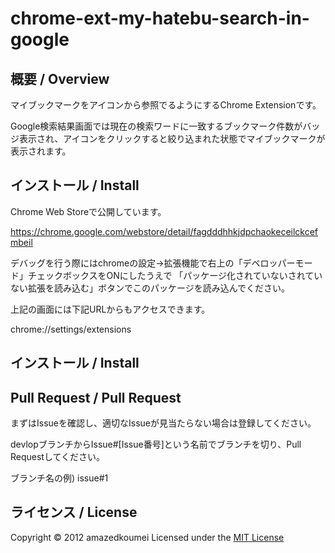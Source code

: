 chrome-ext-my-hatebu-search-in-google
======================

概要 / Overview
----------
マイブックマークをアイコンから参照でるようにするChrome Extensionです。

Google検索結果画面では現在の検索ワードに一致するブックマーク件数がバッジ表示され、アイコンをクリックすると絞り込まれた状態でマイブックマークが表示されます。

インストール / Install
----------
Chrome Web Storeで公開しています。

https://chrome.google.com/webstore/detail/fagdddhhkjdpchaokeceilckcefmbeil

デバッグを行う際にはchromeの設定->拡張機能で右上の「デベロッパーモード」チェックボックスをONにしたうえで
 「パッケージ化されていないされていない拡張を読み込む」ボタンでこのパッケージを読み込んでください。

 上記の画面には下記URLからもアクセスできます。

chrome://settings/extensions

インストール / Install
----------

Pull Request / Pull Request
----------
まずはIssueを確認し、適切なIssueが見当たらない場合は登録してください。

devlopブランチからIssue#[Issue番号]という名前でブランチを切り、Pull Requestしてください。

ブランチ名の例)  issue#1

ライセンス / License
----------
Copyright &copy; 2012 amazedkoumei
Licensed under the [MIT License][mit]
 
[MIT]: http://www.opensource.org/licenses/mit-license.php
